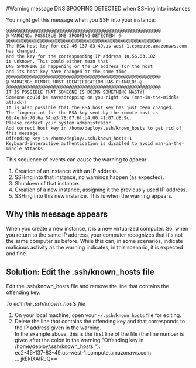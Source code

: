 #Warning message DNS SPOOFING DETECTED when SSHing into instances

You might get this message when you SSH into your instance:

    @@@@@@@@@@@@@@@@@@@@@@@@@@@@@@@@@@@@@@@@@@@@@@@@@@@@@@@@@@@ 
    @ WARNING: POSSIBLE DNS SPOOFING DETECTED! @ 
    @@@@@@@@@@@@@@@@@@@@@@@@@@@@@@@@@@@@@@@@@@@@@@@@@@@@@@@@@@@ 
    The RSA host key for ec2-46-137-83-49.us-west-1.compute.amazonaws.com has changed, 
    and the key for the corresponding IP address 10.56.63.182 
    is unknown. This could either mean that 
    DNS SPOOFING is happening or the IP address for the host 
    and its host key have changed at the same time. 
    @@@@@@@@@@@@@@@@@@@@@@@@@@@@@@@@@@@@@@@@@@@@@@@@@@@@@@@@@@@ 
    @ WARNING: REMOTE HOST IDENTIFICATION HAS CHANGED! @ 
    @@@@@@@@@@@@@@@@@@@@@@@@@@@@@@@@@@@@@@@@@@@@@@@@@@@@@@@@@@@ 
    IT IS POSSIBLE THAT SOMEONE IS DOING SOMETHING NASTY! 
    Someone could be eavesdropping on you right now (man-in-the-middle attack)! 
    It is also possible that the RSA host key has just been changed. 
    The fingerprint for the RSA key sent by the remote host is 
    69:4e:bb:70:6a:64:e3:78:07:6f:b4:00:41:07:d8:9c. 
    Please contact your system administrator. 
    Add correct host key in /home/deploy/.ssh/known_hosts to get rid of this message. 
    Offending key in /home/deploy/.ssh/known_hosts:1 
    Keyboard-interactive authentication is disabled to avoid man-in-the-middle attacks.

This sequence of events can cause the warning to appear:

1. Creation of an instance with an IP address.
2. SSHing into that instance, no warnings happen (as expected).
3. Shutdown of that instance.
4. Creation of a new instance, assigning it the previously used IP address.
5. SSHing into this new instance. This is when the warning appears.

## Why this message appears

When you create a new instance, it is a new virtualized computer.  So, when you return to the same IP address, your computer recognizes that it's not the same computer as before.  While this can, in some scenarios, indicate malicious activity as the warning indicates, in this scenario, it is expected and fine.

<h2 id="topic6">Solution: Edit the .ssh/known_hosts file</h2>

Edit the .ssh/known_hosts file and remove the line that contains the offending key.

*To edit the .ssh/known_hosts file*  
  
1. On your local machine, open your `~/.ssh/known_hosts` file for editing.  
2. Delete the line that contains the offending key and that corresponds to the IP address given in the warning.  
    In the example above, this is the first line of the file (the line number is given after the colon in the warning "Offending key in /home/deploy/.ssh/known_hosts:"):  
        ec2-46-137-83-49.us-west-1.compute.amazonaws.com  
        ...
        jkEkIXAIRJQ==

[1]: #topic1        "topic1"
[2]: #topic2        "topic2"
[3]: #topic3        "topic3"
[4]: #topic4        "topic4"
[5]: #topic5        "topic5"
[6]: #topic6        "topic6"
[7]: #topic7        "topic7"
    